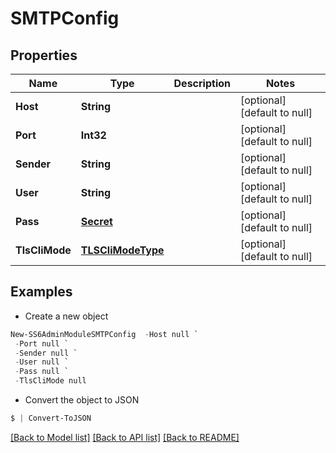 # SMTPConfig
## Properties

Name | Type | Description | Notes
------------ | ------------- | ------------- | -------------
**Host** | **String** |  | [optional] [default to null]
**Port** | **Int32** |  | [optional] [default to null]
**Sender** | **String** |  | [optional] [default to null]
**User** | **String** |  | [optional] [default to null]
**Pass** | [**Secret**](Secret.md) |  | [optional] [default to null]
**TlsCliMode** | [**TLSCliModeType**](TLSCliModeType.md) |  | [optional] [default to null]

## Examples

- Create a new object
```powershell
New-SS6AdminModuleSMTPConfig  -Host null `
 -Port null `
 -Sender null `
 -User null `
 -Pass null `
 -TlsCliMode null
```

- Convert the object to JSON
```powershell
$ | Convert-ToJSON
```


[[Back to Model list]](../README.md#documentation-for-models) [[Back to API list]](../README.md#documentation-for-api-endpoints) [[Back to README]](../README.md)

